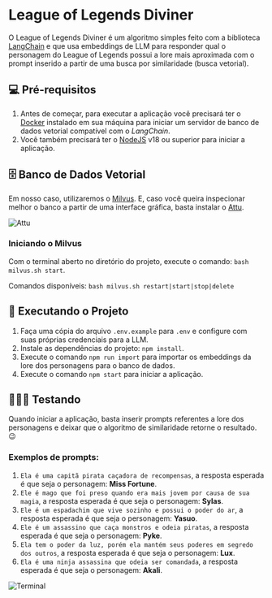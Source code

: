 # League of Legends Diviner

O League of Legends Diviner é um algoritmo simples feito com a biblioteca [LangChain](https://js.langchain.com/v0.2/docs/introduction/) e que usa embeddings de LLM para responder qual o personagem do League of Legends possui a lore mais aproximada com o prompt inserido a partir de uma busca por similaridade (busca vetorial).

## 💻 Pré-requisitos
1. Antes de começar, para executar a aplicação você precisará ter o [Docker](https://www.docker.com/) instalado em sua máquina para iniciar um servidor de banco de dados vetorial compatível com o *LangChain*.
2. Você também precisará ter o [NodeJS](https://nodejs.org/pt) v18 ou superior para iniciar a aplicação.

## 🗄️ Banco de Dados Vetorial
Em nosso caso, utilizaremos o [Milvus](https://milvus.io). E, caso você queira inspecionar melhor o banco a partir de uma interface gráfica, basta instalar o [Attu](https://milvus.io/docs/v2.0.x/attu.md).

![Attu](https://github.com/user-attachments/assets/1fa2e89f-15c8-4b65-bb21-59d92539c5fa)

### Iniciando o Milvus
Com o terminal aberto no diretório do projeto, execute o comando: `bash milvus.sh start`.

Comandos disponíveis: `bash milvus.sh restart|start|stop|delete`

## 🚀 Executando o Projeto

1. Faça uma cópia do arquivo `.env.example` para `.env` e configure com suas próprias credenciais para a LLM.
2. Instale as dependências do projeto: `npm install`.
3. Execute o comando `npm run import` para importar os embeddings da lore dos personagens para o banco de dados.
4. Execute o comando `npm start` para iniciar a aplicação.

## 👨🏻‍💻 Testando

Quando iniciar a aplicação, basta inserir prompts referentes a lore dos personagens e deixar que o algoritmo de similaridade retorne o resultado. 😉

### Exemplos de prompts:
1. `Ela é uma capitã pirata caçadora de recompensas`, a resposta esperada é que seja o personagem: **Miss Fortune**.
2. `Ele é mago que foi preso quando era mais jovem por causa de sua magia`, a resposta esperada é que seja o personagem: **Sylas**.
3. `Ele é um espadachim que vive sozinho e possui o poder do ar`, a resposta esperada é que seja o personagem: **Yasuo**.
4. `Ele é um assassino que caça monstros e odeia piratas`, a resposta esperada é que seja o personagem: **Pyke**.
5. `Ela tem o poder da luz, porém ela mantém seus poderes em segredo dos outros`, a resposta esperada é que seja o personagem: **Lux**.
6. `Ela é uma ninja assassina que odeia ser comandada`, a resposta esperada é que seja o personagem: **Akali**.

![Terminal](https://github.com/user-attachments/assets/20a6b0b1-7520-4543-8a31-ecd34698d112)

